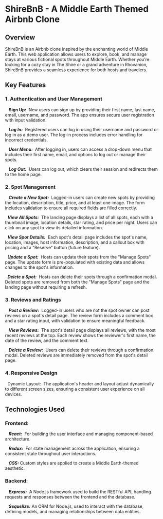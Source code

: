 # **ShireBnB - A Middle Earth Themed Airbnb Clone**

## **Overview**

ShireBnB is an Airbnb clone inspired by the enchanting world of Middle Earth. This web application allows users to explore, book, and manage stays at various fictional spots throughout Middle Earth. Whether you're looking for a cozy stay in The Shire or a grand adventure in Rhovanion, ShireBnB provides a seamless experience for both hosts and travelers.

## **Key Features**

### **1. Authentication and User Management**
&nbsp;&nbsp; **Sign Up:** 
&nbsp;New users can sign up by providing their first name, last name, email, username, and password. The app ensures secure user registration with input validation.

&nbsp;&nbsp; ***Log In:*** 
&nbsp;Registered users can log in using their username and password or log in as a demo user. The log-in process includes error handling for incorrect credentials.

&nbsp;&nbsp; ***User Menu:***
&nbsp;After logging in, users can access a drop-down menu that includes their first name, email, and options to log out or manage their spots.

&nbsp;&nbsp; ***Log Out:*** 
&nbsp;Users can log out, which clears their session and redirects them to the home page.

### **2. Spot Management**

&nbsp;&nbsp; ***Create a New Spot:*** 
&nbsp;Logged-in users can create new spots by providing the location, description, title, price, and at least one image. The form includes validation to ensure all required fields are filled correctly.

&nbsp;&nbsp;***View All Spots:*** 
&nbsp;The landing page displays a list of all spots, each with a thumbnail image, location details, star rating, and price per night. Users can click on any spot to view its detailed information.

&nbsp;&nbsp;***View Spot Details:*** 
&nbsp;Each spot's detail page includes the spot's name, location, images, host information, description, and a callout box with pricing and a "Reserve" button (future feature).

&nbsp;&nbsp;***Update a Spot:*** 
&nbsp;Hosts can update their spots from the "Manage Spots" page. The update form is pre-populated with existing data and allows changes to the spot's information.

&nbsp;&nbsp;***Delete a Spot:*** 
&nbsp;Hosts can delete their spots through a confirmation modal. Deleted spots are removed from both the "Manage Spots" page and the landing page without requiring a refresh.

### **3. Reviews and Ratings**

&nbsp;&nbsp; ***Post a Review:*** 
&nbsp;Logged-in users who are not the spot owner can post reviews on a spot's detail page. The review form includes a comment box and a star rating input, with validation to ensure meaningful feedback.

&nbsp;&nbsp; ***View Reviews:*** 
&nbsp;The spot's detail page displays all reviews, with the most recent reviews at the top. Each review shows the reviewer's first name, the date of the review, and the comment text.

&nbsp;&nbsp; ***Delete a Review:*** 
&nbsp;Users can delete their reviews through a confirmation modal. Deleted reviews are immediately removed from the spot's detail page.

### **4. Responsive Design**
&nbsp;&nbsp;Dynamic Layout: 
&nbsp;The application's header and layout adjust dynamically to different screen sizes, ensuring a consistent user experience on all devices.

## **Technologies Used**

### **Frontend:**

&nbsp;&nbsp; ***React:*** 
&nbsp;For building the user interface and managing component-based architecture.

&nbsp;&nbsp; ***Redux:*** 
&nbsp;For state management across the application, ensuring a consistent state throughout user interactions.

&nbsp;&nbsp; ***CSS:*** Custom styles are applied to create a Middle Earth-themed aesthetic.

### **Backend:**

&nbsp;&nbsp; ***Express:*** 
&nbsp;A Node.js framework used to build the RESTful API, handling requests and responses between the frontend and the database.

&nbsp;&nbsp; ***Sequelize:*** An ORM for Node.js, used to interact with the database, defining models, and managing relationships between data entities.